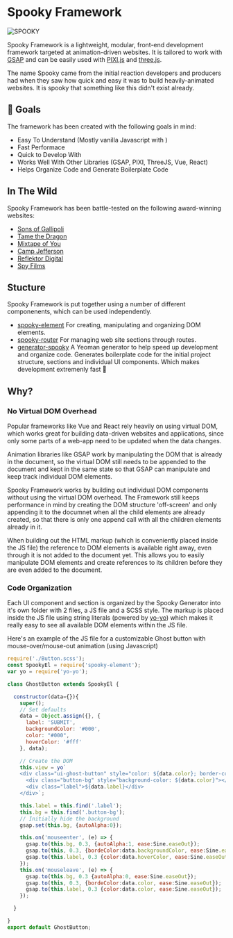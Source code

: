 # Spooky Framework

![SPOOKY](http://i.imgur.com/Ut23RfP.png)

Spooky Framework is a lightweight, modular, front-end development framework targeted at animation-driven websites. It is tailored to work with [GSAP](https://greensock.com/gsap) and can be easily used with [PIXI.js](http://www.pixijs.com/) and [three.js](https://threejs.org/).

The name Spooky came from the initial reaction developers and producers had when they saw how quick and easy it was to build heavily-animated websites. It is spooky that something like this didn't exist already.

## :ghost: Goals

The framework has been created with the following goals in mind:

- Easy To Understand (Mostly vanilla Javascript with )
- Fast Performace
- Quick to Develop With
- Works Well With Other Libraries (GSAP, PIXI, ThreeJS, Vue, React)
- Helps Organize Code and Generate Boilerplate Code

## In The Wild

Spooky Framework has been battle-tested on the following award-winning websites:

- [Sons of Gallipoli](http://sonsofgallipoli.com/)
- [Tame the Dragon](http://www.tamethedragon.com/)
- [Mixtape of You](http://mixtapeofyou.com/)
- [Camp Jefferson](http://campjefferson.com/)
- [Reflektor Digital](https://reflektor.digital/)
- [Spy Films](http://spyfilms.com/)

## Stucture

Spooky Framework is put together using a number of different componenents, which can be used independently.

- [spooky-element](https://github.com/maxtherocket/spooky-element) For creating, manipulating and organizing DOM elements.
- [spooky-router](https://github.com/maxtherocket/spooky-router) For managing web site sections through routes.
- [generator-spooky](https://github.com/maxtherocket/generator-spooky) A Yeoman generator to help speed up development and organize code. Generates boilerplate code for the initial project structure, sections and individual UI components. Which makes development extremenly fast :rocket:

## Why?

### No Virtual DOM Overhead

Popular frameworks like Vue and React rely heavily on using virtual DOM, which works great for building data-driven websites and applications, since only some parts of a web-app need to be updated when the data changes.

Animation libraries like GSAP work by manipulating the DOM that is already in the document, so the virtual DOM still needs to be appended to the document and kept in the same state so that GSAP can manipulate and keep track individual DOM elements.

Spooky Framework works by building out individual DOM components without using the virtual DOM overhead. The Framework still keeps performance in mind by creating the DOM structure 'off-screen' and only appending it to the documnet when all the child elements are already created, so that there is only one append call with all the children elements already in it.

When building out the HTML markup (which is conveniently placed inside the JS file) the reference to DOM elements is available right away, even through it is not added to the document yet. This allows you to easily manipulate DOM elements and create references to its children before they are even added to the document.

### Code Organization

Each UI component and section is organized by the Spooky Generator into it's own folder with 2 files, a JS file and a SCSS style. The markup is placed inside the JS file using string literals (powered by [yo-yo](https://github.com/maxogden/yo-yo)) which makes it really easy to see all available DOM elements within the JS file.

Here's an example of the JS file for a customizable Ghost button with mouse-over/mouse-out animation (using Javascript)

```javascript
require('./Button.scss');
const SpookyEl = require('spooky-element');
var yo = require('yo-yo');

class GhostButton extends SpookyEl {

  constructor(data={}){
    super();
    // Set defaults
    data = Object.assign({}, {
      label: 'SUBMIT',
      backgroundColor: '#000',
      color: "#000",
      hoverColor: '#fff'
    }, data);

    // Create the DOM
    this.view = yo`
    <div class="ui-ghost-button" style="color: ${data.color}; border-color: ${data.color};">
      <div class="button-bg" style="background-color: ${data.color}"></div>
      <div class="label">${data.label}</div>
    </div>`;

    this.label = this.find('.label');
    this.bg = this.find('.button-bg');
    // Initially hide the background
    gsap.set(this.bg, {autoAlpha:0});

    this.on('mouseenter', (e) => {
      gsap.to(this.bg, 0.3, {autoAlpha:1, ease:Sine.easeOut});
      gsap.to(this, 0.3, {bordeColor:data.backgroundColor, ease:Sine.easeOut});
      gsap.to(this.label, 0.3 {color:data.hoverColor, ease:Sine.easeOut});
    });
    this.on('mouseleave', (e) => {
      gsap.to(this.bg, 0.3 {autoAlpha:0, ease:Sine.easeOut});
      gsap.to(this, 0.3, {bordeColor:data.color, ease:Sine.easeOut});
      gsap.to(this.label, 0.3 {color:data.color, ease:Sine.easeOut});
    });

  }

}
export default GhostButton;
```



